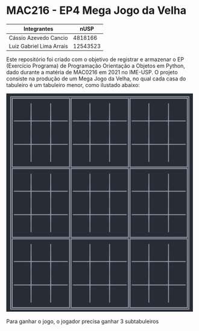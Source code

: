 # MAC216 - EP4 Mega Jogo da Velha
Integrantes |nUSP
-- | --
Cássio Azevedo Cancio | 4818166 
Luiz Gabriel Lima Arrais | 12543523

Este repositório foi criado com o objetivo de registrar e armazenar o EP (Exercício Programa) de Programação Orientação a Objetos em Python, dado durante a matéria de MAC0216 em 2021 no IME-USP. O projeto consiste na produção de um Mega Jogo da Velha, no qual cada casa do tabuleiro é um tabuleiro menor, como ilustado abaixo:

![Exemplo de mega tabuleiro](./documentacao/exemplo_mega_tabuleiro.png)

Para ganhar o jogo, o jogador precisa ganhar 3 subtabuleiros
